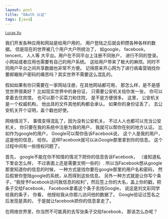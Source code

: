 ```yaml
---
layout: post
title: "OAuth 认证"
tags: [java]
---
```

<small class="meta final">
<a href = "http://xianminx.github.com/">Lucas Xu</a>  
</small>

我们开发各种应用和网站是给用户用的， 用户登陆之后就会积攒各种各样的数据。 但是现在的世界被几个用户大户所统治了， 如google， facebook， tencent， 人人等 大平台。用户在不同平台上注册不同账户， 进行不同的登录。小网站或者应用也需要有自己的用户系统。 这给用户带来了极大的麻烦。同时不同用户平台之间共享数据也非常不方便。 记得原来开心网为了进行病毒营销找你要邮箱账户密码的痛苦吗？其实世界不需要这么混乱的。

假如如果有你只需要在一家网站注册，在其他网站都可用， 那怎么样，是不是感觉世界很美好？ 比如现实世界中的身份证， 只需要公安机关给你发一张， 你可以拿着去住宾馆， 也可以那个买菜刀和住院， 是不是方便很多。 这里， 公安机关是一个权威机构， 他出具的文件其他机构都会承认。 如果你的身份证丢了， 去公安机关开个证明，盖个戳也好使。 

网络情况下， 事情变得混乱了，因为没有公安机关。 不过人人也都可以充当公安机关， 你只要在我的系统中注册为我的用户， 我就可以帮你在别的地方认证。 
比如作为google的用户， Google可以帮你告诉Facebook说， 这个人是我的用户， 这是他的信息， 给你。 这样Facebook就可以从Google那里拿到你的信息。 这个过程中间有一些授权问题了。 

首先， google不能在你不知情的情况下把你的信息告诉Facebook， （谁知道私下里会怎么样， 不过表面上还是需要文明一些的）. 所以当Facebook想从google那里知道你的信息的时候， 一种方式是找你要在google那里的用户名和密码， 然后假冒你登陆google的系统，从而得到这些信息。 另外一种方式就是让你写个条子，“我授予Facebook访问我信息的权利”，然后签上你的大名，盖上你的戳，把条子交给Facebook， Facebook拿着这个条子去找Google， 说这是刘文彩同学给我的条子， 你看， 他授权我从你那儿访问他的数据了。 Google验证过签名之后发现是真的， 于是就让facebook把你的信息拿走了。 

在网络世界里，你当然不可能真的去写张条子交给facebook， 那该怎么办呢？

 










